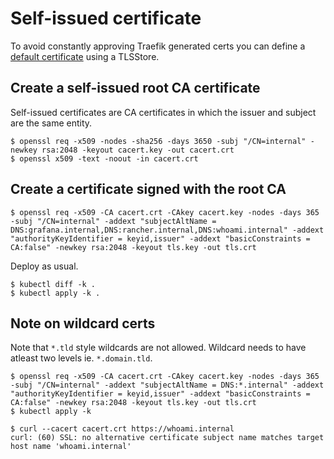 
# Self-issued certificate

To avoid constantly approving Traefik generated certs you can define a [default certificate](https://doc.traefik.io/traefik/routing/providers/kubernetes-crd/#kind-tlsstore) using a TLSStore.

## Create a self-issued root CA certificate

Self-issued certificates are CA certificates in which the issuer and subject are the same entity.

```
$ openssl req -x509 -nodes -sha256 -days 3650 -subj "/CN=internal" -newkey rsa:2048 -keyout cacert.key -out cacert.crt
$ openssl x509 -text -noout -in cacert.crt
```

## Create a certificate signed with the root CA

```
$ openssl req -x509 -CA cacert.crt -CAkey cacert.key -nodes -days 365 -subj "/CN=internal" -addext "subjectAltName = DNS:grafana.internal,DNS:rancher.internal,DNS:whoami.internal" -addext "authorityKeyIdentifier = keyid,issuer" -addext "basicConstraints = CA:false" -newkey rsa:2048 -keyout tls.key -out tls.crt
```

Deploy as usual.

```
$ kubectl diff -k .
$ kubectl apply -k .
```

## Note on wildcard certs

Note that `*.tld` style wildcards are not allowed. Wildcard needs to have atleast two levels ie. `*.domain.tld`.

```
$ openssl req -x509 -CA cacert.crt -CAkey cacert.key -nodes -days 365 -subj "/CN=internal" -addext "subjectAltName = DNS:*.internal" -addext "authorityKeyIdentifier = keyid,issuer" -addext "basicConstraints = CA:false" -newkey rsa:2048 -keyout tls.key -out tls.crt
$ kubectl apply -k

$ curl --cacert cacert.crt https://whoami.internal
curl: (60) SSL: no alternative certificate subject name matches target host name 'whoami.internal'
```
